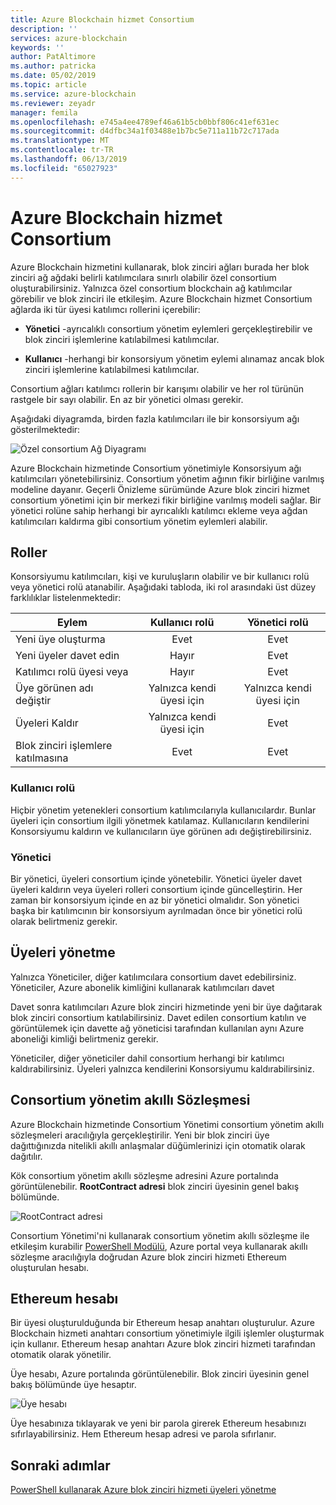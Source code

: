 ```yaml
---
title: Azure Blockchain hizmet Consortium
description: ''
services: azure-blockchain
keywords: ''
author: PatAltimore
ms.author: patricka
ms.date: 05/02/2019
ms.topic: article
ms.service: azure-blockchain
ms.reviewer: zeyadr
manager: femila
ms.openlocfilehash: e745a4ee4789ef46a61b5cb0bbf806c41ef631ec
ms.sourcegitcommit: d4dfbc34a1f03488e1b7bc5e711a11b72c717ada
ms.translationtype: MT
ms.contentlocale: tr-TR
ms.lasthandoff: 06/13/2019
ms.locfileid: "65027923"
---
```

# <a name="azure-blockchain-service-consortium"></a>Azure Blockchain hizmet Consortium

Azure Blockchain hizmetini kullanarak, blok zinciri ağları burada her blok zinciri ağ ağdaki belirli katılımcılara sınırlı olabilir özel consortium oluşturabilirsiniz. Yalnızca özel consortium blockchain ağ katılımcılar görebilir ve blok zinciri ile etkileşim. Azure Blockchain hizmet Consortium ağlarda iki tür üyesi katılımcı rollerini içerebilir:

* **Yönetici** -ayrıcalıklı consortium yönetim eylemleri gerçekleştirebilir ve blok zinciri işlemlerine katılabilmesi katılımcılar.

* **Kullanıcı** -herhangi bir konsorsiyum yönetim eylemi alınamaz ancak blok zinciri işlemlerine katılabilmesi katılımcılar.

Consortium ağları katılımcı rollerin bir karışımı olabilir ve her rol türünün rastgele bir sayı olabilir. En az bir yönetici olması gerekir.

Aşağıdaki diyagramda, birden fazla katılımcıları ile bir konsorsiyum ağı gösterilmektedir:

![Özel consortium Ağ Diyagramı](./media/consortium/network-diagram.png)

Azure Blockchain hizmetinde Consortium yönetimiyle Konsorsiyum ağı katılımcıları yönetebilirsiniz. Consortium yönetim ağının fikir birliğine varılmış modeline dayanır. Geçerli Önizleme sürümünde Azure blok zinciri hizmet consortium yönetimi için bir merkezi fikir birliğine varılmış modeli sağlar. Bir yönetici rolüne sahip herhangi bir ayrıcalıklı katılımcı ekleme veya ağdan katılımcıları kaldırma gibi consortium yönetim eylemleri alabilir.

## <a name="roles"></a>Roller

Konsorsiyumu katılımcıları, kişi ve kuruluşların olabilir ve bir kullanıcı rolü veya yönetici rolü atanabilir. Aşağıdaki tabloda, iki rol arasındaki üst düzey farklılıklar listelenmektedir:

| Eylem | Kullanıcı rolü | Yönetici rolü
|--------|:----:|:------------:|
| Yeni üye oluşturma | Evet | Evet |
| Yeni üyeler davet edin | Hayır | Evet |
| Katılımcı rolü üyesi veya | Hayır | Evet |
| Üye görünen adı değiştir | Yalnızca kendi üyesi için | Yalnızca kendi üyesi için |
| Üyeleri Kaldır | Yalnızca kendi üyesi için | Evet |
| Blok zinciri işlemlere katılmasına | Evet | Evet |

### <a name="user-role"></a>Kullanıcı rolü

Hiçbir yönetim yetenekleri consortium katılımcılarıyla kullanıcılardır. Bunlar üyeleri için consortium ilgili yönetmek katılamaz. Kullanıcıların kendilerini Konsorsiyumu kaldırın ve kullanıcıların üye görünen adı değiştirebilirsiniz.

### <a name="administrator"></a>Yönetici

Bir yönetici, üyeleri consortium içinde yönetebilir. Yönetici üyeler davet üyeleri kaldırın veya üyeleri rolleri consortium içinde güncelleştirin.
Her zaman bir konsorsiyum içinde en az bir yönetici olmalıdır. Son yönetici başka bir katılımcının bir konsorsiyum ayrılmadan önce bir yönetici rolü olarak belirtmeniz gerekir.

## <a name="managing-members"></a>Üyeleri yönetme

Yalnızca Yöneticiler, diğer katılımcılara consortium davet edebilirsiniz. Yöneticiler, Azure abonelik kimliğini kullanarak katılımcıları davet

Davet sonra katılımcıları Azure blok zinciri hizmetinde yeni bir üye dağıtarak blok zinciri consortium katılabilirsiniz. Davet edilen consortium katılın ve görüntülemek için davette ağ yöneticisi tarafından kullanılan aynı Azure aboneliği kimliği belirtmeniz gerekir.

Yöneticiler, diğer yöneticiler dahil consortium herhangi bir katılımcı kaldırabilirsiniz. Üyeleri yalnızca kendilerini Konsorsiyumu kaldırabilirsiniz.

## <a name="consortium-management-smart-contract"></a>Consortium yönetim akıllı Sözleşmesi

Azure Blockchain hizmetinde Consortium Yönetimi consortium yönetim akıllı sözleşmeleri aracılığıyla gerçekleştirilir. Yeni bir blok zinciri üye dağıttığınızda nitelikli akıllı anlaşmalar düğümlerinizi için otomatik olarak dağıtılır.

Kök consortium yönetim akıllı sözleşme adresini Azure portalında görüntülenebilir. **RootContract adresi** blok zinciri üyesinin genel bakış bölümünde.

![RootContract adresi](./media/consortium/rootcontract-address.png)

Consortium Yönetimi'ni kullanarak consortium yönetim akıllı sözleşme ile etkileşim kurabilir [PowerShell Modülü](manage-consortium-powershell.md), Azure portal veya kullanarak akıllı sözleşme aracılığıyla doğrudan Azure blok zinciri hizmeti Ethereum oluşturulan hesabı.

## <a name="ethereum-account"></a>Ethereum hesabı

Bir üyesi oluşturulduğunda bir Ethereum hesap anahtarı oluşturulur. Azure Blockchain hizmeti anahtarı consortium yönetimiyle ilgili işlemler oluşturmak için kullanır. Ethereum hesap anahtarı Azure blok zinciri hizmeti tarafından otomatik olarak yönetilir.

Üye hesabı, Azure portalında görüntülenebilir. Blok zinciri üyesinin genel bakış bölümünde üye hesaptır.

![Üye hesabı](./media/consortium/member-account.png)

Üye hesabınıza tıklayarak ve yeni bir parola girerek Ethereum hesabınızı sıfırlayabilirsiniz. Hem Ethereum hesap adresi ve parola sıfırlanır.  

## <a name="next-steps"></a>Sonraki adımlar

[PowerShell kullanarak Azure blok zinciri hizmeti üyeleri yönetme](manage-consortium-powershell.md)
